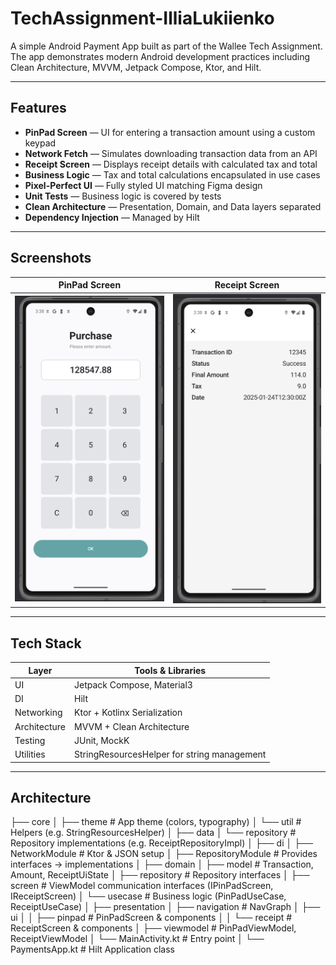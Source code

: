 # TechAssignment-IlliaLukiienko

A simple Android Payment App built as part of the Wallee Tech Assignment. The app demonstrates modern Android development practices including Clean Architecture, MVVM, Jetpack Compose, Ktor, and Hilt.

---

## Features

- **PinPad Screen** — UI for entering a transaction amount using a custom keypad  
- **Network Fetch** — Simulates downloading transaction data from an API  
- **Receipt Screen** — Displays receipt details with calculated tax and total  
- **Business Logic** — Tax and total calculations encapsulated in use cases  
- **Pixel-Perfect UI** — Fully styled UI matching Figma design  
- **Unit Tests** — Business logic is covered by tests  
- **Clean Architecture** — Presentation, Domain, and Data layers separated  
- **Dependency Injection** — Managed by Hilt

---

##  Screenshots

| PinPad Screen                             | Receipt Screen                             |
|------------------------------------------|--------------------------------------------|
| ![PinPad](screenshots/pinpad.png)        | ![Receipt](screenshots/receipt.png)        |

---

##  Tech Stack

| Layer         | Tools & Libraries                            |
|---------------|-----------------------------------------------|
| UI            | Jetpack Compose, Material3                    |
| DI            | Hilt                                          |
| Networking    | Ktor + Kotlinx Serialization                  |
| Architecture  | MVVM + Clean Architecture                     |
| Testing       | JUnit, MockK                                  |
| Utilities     | StringResourcesHelper for string management   |

---

##  Architecture
├── core
│   ├── theme                    # App theme (colors, typography)
│   └── util                     # Helpers (e.g. StringResourcesHelper)
│
├── data
│   └── repository               # Repository implementations (e.g. ReceiptRepositoryImpl)
│
├── di
│   ├── NetworkModule            # Ktor & JSON setup
│   ├── RepositoryModule         # Provides interfaces -> implementations
│
├── domain
│   ├── model                    # Transaction, Amount, ReceiptUiState
│   ├── repository               # Repository interfaces
│   ├── screen                   # ViewModel communication interfaces (IPinPadScreen, IReceiptScreen)
│   └── usecase                  # Business logic (PinPadUseCase, ReceiptUseCase)
│
├── presentation
│   ├── navigation               # NavGraph
│   ├── ui
│   │   ├── pinpad               # PinPadScreen & components
│   │   └── receipt              # ReceiptScreen & components
│   ├── viewmodel                # PinPadViewModel, ReceiptViewModel
│   └── MainActivity.kt          # Entry point
│
└── PaymentsApp.kt               # Hilt Application class
